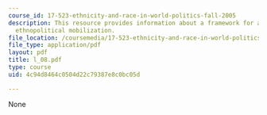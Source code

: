 ```yaml
---
course_id: 17-523-ethnicity-and-race-in-world-politics-fall-2005
description: This resource provides information about a framework for analysis of
  ethnopolitical mobilization.
file_location: /coursemedia/17-523-ethnicity-and-race-in-world-politics-fall-2005/4c94d8464c0504d22c79387e8c0bc05d_l_08.pdf
file_type: application/pdf
layout: pdf
title: l_08.pdf
type: course
uid: 4c94d8464c0504d22c79387e8c0bc05d

---
```

None